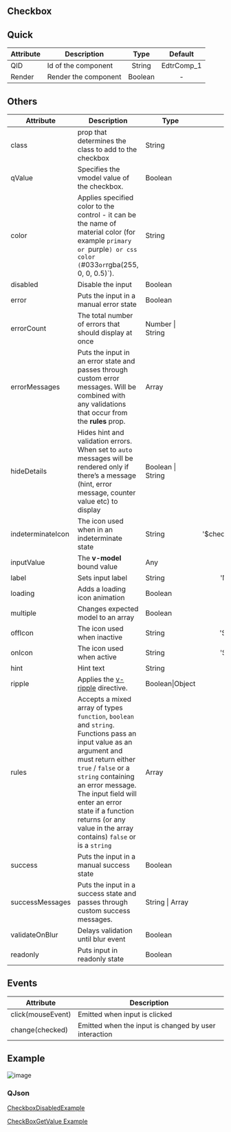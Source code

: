 ## Checkbox

## Quick

| Attribute | Description          |  Type   |  Default   |
| --------- | -------------------- | :-----: | :--------: |
| QID       | Id of the component  | String  | EdtrComp_1 |
| Render    | Render the component | Boolean |     -      |

## Others

| Attribute         | Description                                                  | Type              |         Default          |
| ----------------- | ------------------------------------------------------------ | ----------------- | :----------------------: |
| class             | prop that determines the class to add to the checkbox        | String            |        undefined         |
| qValue            | Specifies the vmodel value of the checkbox.                  | Boolean           |          false           |
| color             | Applies specified color to the control - it can be the name of material color (for example `primary or `purple`) or css color (`#033` or `rgba(255, 0, 0, 0.5)`). | String            |        'primary'         |
| disabled          | Disable the input                                            | Boolean           |          false           |
| error             | Puts the input in a manual error state                       | Boolean           |          false           |
| errorCount        | The total number of errors that should display at once       | Number \| String  |            1             |
| errorMessages     | Puts the input in an error state and passes through custom error messages. Will be combined with any validations that occur from the **rules** prop. | Array             |            []            |
| hideDetails       | Hides hint and validation errors. When set to `auto` messages will be rendered only if there’s a message (hint, error message, counter value etc) to display | Boolean \| String |        undefined         |
| indeterminateIcon | The icon used when in an indeterminate state                 | String            | '$checkboxIndeterminate' |
| inputValue        | The **v-model** bound value                                  | Any               |        undefined         |
| label             | Sets input label                                             | String            |      'My CheckBox'       |
| loading           | Adds a loading icon animation                                | Boolean           |          false           |
| multiple          | Changes expected model to an array                           | Boolean           |          false           |
| offIcon           | The icon used when inactive                                  | String            |      '$checkboxOff'      |
| onIcon            | The icon used when active                                    | String            |      '$checkboxOn'       |
| hint              | Hint text                                                    | String            |        undefined         |
| ripple            | Applies the [v-ripple](https://vuetifyjs.com/directives/ripple) directive. | Boolean\|Object   |           true           |
| rules             | Accepts a mixed array of types `function`, `boolean` and `string`. Functions pass an input value as an argument and must return either `true` / `false` or a `string` containing an error message. The input field will enter an error state if a function returns (or any value in the array contains) `false` or is a `string` | Array             |            []            |
| success           | Puts the input in a manual success state                     | Boolean           |          false           |
| successMessages   | Puts the input in a success state and passes through custom success messages. | String \| Array   |            []            |
| validateOnBlur    | Delays validation until blur event                           | Boolean           |          false           |
| readonly          | Puts input in readonly state                                 | Boolean           |          false           |


## Events

| Attribute         | Description                                           |
| ----------------- | ----------------------------------------------------- |
| click(mouseEvent) | Emitted when input is clicked                         |
| change(checked)   | Emitted when the input is changed by user interaction |

## Example

![image](https://cdn.softtech.com.tr/ngsp-quick/nemo/dev/mdImages/VCheckbox/VCheckbox.png)


### QJson

<a href="" onclick="this.href='?q=qjsons/CheckboxDisabledExample.qjson'; this.target=(window.location !== window.parent.location) ? '' : '_blank';"  target=''>CheckboxDisabledExample</a>

<a href="" onclick="this.href='?q=qjsons/CheckBoxQvalue.qjson'; this.target=(window.location !== window.parent.location) ? '' : '_blank';"  target=''>CheckBoxGetValue Example</a>